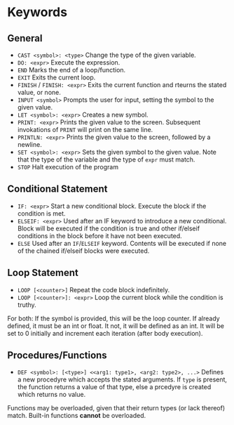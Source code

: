# Keywords

## General

- `CAST <symbol>: <type>`
Change the type of the given variable.
- `DO: <expr>`
Execute the expression.
- `END`
Marks the end of a loop/function.
- `EXIT`
Exits the current loop.
- `FINISH` / `FINISH: <expr>`
Exits the current function and rteurns the stated value, or none.
- `INPUT <symbol>`
Prompts the user for input, setting the symbol to the given value.
- `LET <symbol>: <expr>`
Creates a new symbol.
- `PRINT: <expr>`
Prints the given value to the screen. Subsequent invokations of `PRINT` will print on the same line.
- `PRINTLN: <expr>`
Prints the given value to the screen, followed by a newline.
- `SET <symbol>: <expr>`
Sets the given symbol to the given value. Note that the type of the variable and the type of `expr` must match.
- `STOP`
Halt execution of the program

## Conditional Statement

- `IF: <expr>`
Start a new conditional block. Execute the block if the condition is met.
- `ELSEIF: <expr>`
Used after an IF keyword to introduce a new conditional. Block will be executed if the condition is true and other if/elseif conditions in the block before it have not been executed.
- `ELSE`
Used after an `IF`/`ELSEIF` keyword. Contents will be executed if none of the chained if/elseif blocks were executed.

## Loop Statement

- `LOOP [<counter>]`
Repeat the code block indefinitely.
- `LOOP [<counter>]: <expr>`
Loop the current block while the condition is truthy.

For both: If the symbol is provided, this will be the loop counter. If already defined, it must be an int or float. It not, it will be defined as an int. It will be set to 0 initially and increment each iteration (after body execution).

## Procedures/Functions

- `DEF <symbol>: [<type>] <<arg1: type1>, <arg2: type2>, ...>`
Defines a new procedyre which accepts the stated arguments. If `type` is present, the function returns a value of that type, else a prcedyre is created which returns no value.

Functions may be overloaded, given that their return types (or lack thereof) match. Built-in functions **cannot** be overloaded.
